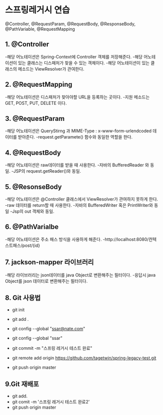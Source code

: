 # 스프링레거시 연습
@Controller, @RequestParam, @RequestBody, @ResponseBody, @PathVariable, @RequestMapping

## 1. @Controller
-해당 어노테이션은 Spring-Context에 Controller 객체를 저장해준다.
-해당 어노테이션이 있는 클래스는 디스패처가 찾을 수 있는 객체이다.
-해당 어노테이션이 있는 클래스의 메소드는 ViewResolver가 관여한다.

## 2. @RequestMapping
-해당 어노테이션은 디스패처가 찾아야할 URL을 등록하는 곳이다.
-지원 메소드는 GET, POST, PUT, DELETE 이다.

## 3. @RequestParam
-해당 어노테이션은 QueryStirng 과 MIME-Type : x-www-form-urlendcoded 데이터를 받아준다.
-request.getParamete() 함수와 동일한 역할을 한다.

## 4. @RequestBody
-해당 어노테이션은 raw데이터를 받을 때 사용한다.
-자바의 BufferedReader 와 동일.
-JSP의 request.getReader()와 동일.

## 5. @ResonseBody
-해당 어노테이션은 @Controller 클래스에서 ViewResolver가 관여하지 못하게 한다.
-raw 데이터를 return할 때 사용한다.
-자바의 BufferedWriter 혹은 PrintWriter와 동일
-Jsp의 out 객체와 동일.

## 6. @PathVarialbe
-해당 어노테이션은 주소 패스 방식을 사용하게 해준다.
-http://localhost:8080/컨텍스트패스/post/{id}

## 7. jackson-mapper 라이브러리
-해당 라이브러리는 json데이터를 java Object로 변환해주는 필터이다.
-응답시 java Object를 json 데이터로 변환해주는 필터이다.

## 8. Git 사용법
- git init
- git add .

- git config --global "ssar@nate.com"
- git config --global "ssar"

- git commit -m "스프링 레거시 테스트 완료"
- git remote add origin https://github.com/tagetwin/spring-legacy-test.git
- git push origin master

## 9.Git 재배포
- git add.
- git comit -m '스프링 레거시 테스트 완료2'
- git push origin master